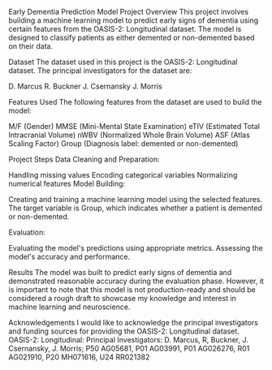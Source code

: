 Early Dementia Prediction Model
Project Overview
This project involves building a machine learning model to predict early signs of dementia using certain features from the OASIS-2: Longitudinal dataset. The model is designed to classify patients as either demented or non-demented based on their data.

Dataset
The dataset used in this project is the OASIS-2: Longitudinal dataset. The principal investigators for the dataset are:

D. Marcus
R. Buckner
J. Csernansky
J. Morris

Features Used
The following features from the dataset are used to build the model:

M/F (Gender)
MMSE (Mini-Mental State Examination)
eTIV (Estimated Total Intracranial Volume)
nWBV (Normalized Whole Brain Volume)
ASF (Atlas Scaling Factor)
Group (Diagnosis label: demented or non-demented)

Project Steps
Data Cleaning and Preparation:

Handling missing values
Encoding categorical variables
Normalizing numerical features
Model Building:

Creating and training a machine learning model using the selected features.
The target variable is Group, which indicates whether a patient is demented or non-demented.

Evaluation:

Evaluating the model's predictions using appropriate metrics.
Assessing the model's accuracy and performance.

Results
The model was built to predict early signs of dementia and demonstrated reasonable accuracy during the evaluation phase. However, it is important to note that this model is not production-ready and should be considered a rough draft to showcase my knowledge and interest in machine learning and neuroscience.


Acknowledgements
I would like to acknowledge the principal investigators and funding sources for providing the OASIS-2: Longitudinal dataset.
OASIS-2: Longitudinal: Principal Investigators: D. Marcus, R, Buckner, J. Csernansky, J. Morris; P50 AG05681, P01 AG03991, P01 AG026276, R01 AG021910, P20 MH071616, U24 RR021382
